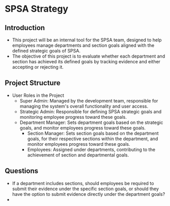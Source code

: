 # SPSA Strategy

## Introduction
- This project will be an internal tool for the SPSA team, designed to help employees manage departments and section goals aligned with the defined strategic goals of SPSA.
- The objective of this project is to evaluate whether each department and section has achieved its defined goals by tracking evidence and either accepting or rejecting it.


## Project Structure
- User Roles in the Project
  - Super Admin: Managed by the development team, responsible for managing the system's overall functionality and user access.
  - Strategic Admin: Responsible for defining SPSA strategic goals and monitoring employee progress toward these goals.
  - Department Manager: Sets department goals based on the strategic goals, and monitor employees progress toward these goals.
    - Section Manager: Sets section goals based on the department goals, for their respective sections within the department, and monitor employees progress toward these goals.
    - Employees: Assigned under departments, contributing to the achievement of section and departmental goals.

## Questions
- If a department includes sections, should employees be required to submit their evidence under the specific section goals, or should they have the option to submit evidence directly under the department goals?
- 
